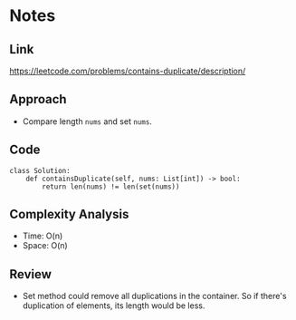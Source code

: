 # Notes

## Link
https://leetcode.com/problems/contains-duplicate/description/

## Approach
- Compare length `nums` and set `nums`.

## Code
```
class Solution:
    def containsDuplicate(self, nums: List[int]) -> bool:
        return len(nums) != len(set(nums))
```

## Complexity Analysis
- Time: O(n)
- Space: O(n)

## Review
- Set method could remove all duplications in the container. So if there's duplication of elements, its length would be less.